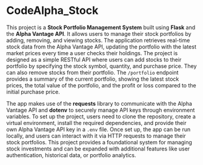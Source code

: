# CodeAlpha_Stock
This project is a **Stock Portfolio Management System** built using **Flask** and the **Alpha Vantage API**. It allows users to manage their stock portfolios by adding, removing, and viewing stocks. The application retrieves real-time stock data from the Alpha Vantage API, updating the portfolio with the latest market prices every time a user checks their holdings. The project is designed as a simple RESTful API where users can add stocks to their portfolio by specifying the stock symbol, quantity, and purchase price. They can also remove stocks from their portfolio. The `/portfolio` endpoint provides a summary of the current portfolio, showing the latest stock prices, the total value of the portfolio, and the profit or loss compared to the initial purchase price.

The app makes use of the **requests** library to communicate with the Alpha Vantage API and **dotenv** to securely manage API keys through environment variables. To set up the project, users need to clone the repository, create a virtual environment, install the required dependencies, and provide their own Alpha Vantage API key in a `.env` file. Once set up, the app can be run locally, and users can interact with it via HTTP requests to manage their stock portfolios. This project provides a foundational system for managing stock investments and can be expanded with additional features like user authentication, historical data, or portfolio analytics.
